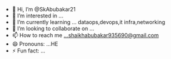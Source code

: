 - 👋 Hi, I’m @SkAbubakar21
- 👀 I’m interested in ...
- 🌱 I’m currently learning ... dataops,devops,it infra,networking
- 💞️ I’m looking to collaborate on ...
- 📫 How to reach me ...shaikhabubakar935690@gmail.com
- 😄 Pronouns: ...HE
- ⚡ Fun fact: ...

<!---
SkAbubakar21/SkAbubakar21 is a ✨ special ✨ repository because its `README.md` (this file) appears on your GitHub profile.
You can click the Preview link to take a look at your changes.
--->
